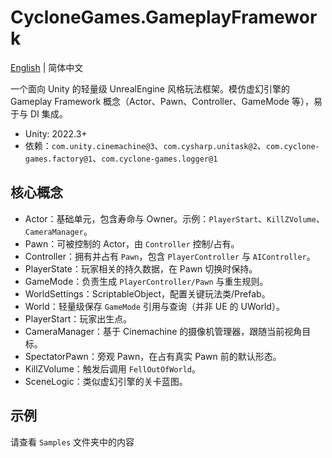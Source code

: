 # CycloneGames.GameplayFramework

[English](./README.md) | 简体中文

一个面向 Unity 的轻量级 UnrealEngine 风格玩法框架。模仿虚幻引擎的 Gameplay Framework 概念（Actor、Pawn、Controller、GameMode 等），易于与 DI 集成。

- Unity: 2022.3+
- 依赖：`com.unity.cinemachine@3`、`com.cysharp.unitask@2`、`com.cyclone-games.factory@1`、`com.cyclone-games.logger@1`

## 核心概念

- Actor：基础单元，包含寿命与 Owner。示例：`PlayerStart`、`KillZVolume`、`CameraManager`。
- Pawn：可被控制的 Actor，由 `Controller` 控制/占有。
- Controller：拥有并占有 `Pawn`，包含 `PlayerController` 与 `AIController`。
- PlayerState：玩家相关的持久数据，在 Pawn 切换时保持。
- GameMode：负责生成 `PlayerController/Pawn` 与重生规则。
- WorldSettings：ScriptableObject，配置关键玩法类/Prefab。
- World：轻量级保存 `GameMode` 引用与查询（并非 UE 的 UWorld）。
- PlayerStart：玩家出生点。
- CameraManager：基于 Cinemachine 的摄像机管理器，跟随当前视角目标。
- SpectatorPawn：旁观 Pawn，在占有真实 Pawn 前的默认形态。
- KillZVolume：触发后调用 `FellOutOfWorld`。
- SceneLogic：类似虚幻引擎的关卡蓝图。

## 示例

请查看 `Samples` 文件夹中的内容